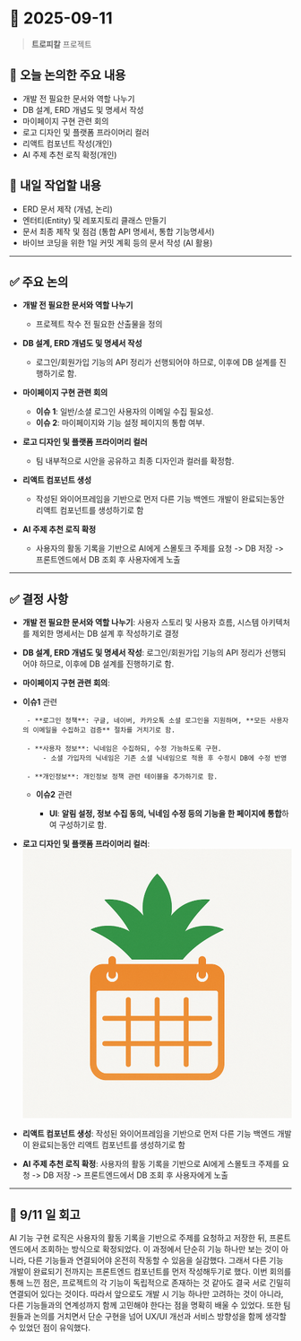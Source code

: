 # 📅 2025-09-11

> **트로피칼** 프로젝트

## 🧭 오늘 논의한 주요 내용

* 개발 전 필요한 문서와 역할 나누기
* DB 설계, ERD 개념도 및 명세서 작성
* 마이페이지 구현 관련 회의
* 로고 디자인 및 플랫폼 프라이머리 컬러 
* 리액트 컴포넌트 작성(개인)
* AI 주제 추천 로직 확정(개인)

## 🚩 내일 작업할 내용

* ERD 문서 제작 (개념, 논리)
* 엔터티(Entity) 및 레포지토리 클래스 만들기
* 문서 최종 제작 및 점검 (통합 API 명세서, 통합 기능명세서)
* 바이브 코딩을 위한 1일 커밋 계획 등의 문서 작성 (AI 활용)

---

## ✅ 주요 논의

* **개발 전 필요한 문서와 역할 나누기**
    * 프로젝트 착수 전 필요한 산출물을 정의

* **DB 설계, ERD 개념도 및 명세서 작성**
    * 로그인/회원가입 기능의 API 정리가 선행되어야 하므로, 이후에 DB 설계를 진행하기로 함.

* **마이페이지 구현 관련 회의**
    * **이슈 1**: 일반/소셜 로그인 사용자의 이메일 수집 필요성.
    * **이슈 2**: 마이페이지와 기능 설정 페이지의 통합 여부.

* **로고 디자인 및 플랫폼 프라이머리 컬러**
    * 팀 내부적으로 시안을 공유하고 최종 디자인과 컬러를 확정함.

* **리액트 컴포넌트 생성**
    * 작성된 와이어프레임을 기반으로 먼저 다른 기능 백엔드 개발이 완료되는동안 리액트 컴포넌트를 생성하기로 함

* **AI 주제 추천 로직 확정**
    * 사용자의 활동 기록을 기반으로 AI에게 스몰토크 주제를 요청 -> DB 저장 -> 프론트엔드에서 DB 조회 후 사용자에게 노출 

---

## ✅ 결정 사항

* **개발 전 필요한 문서와 역할 나누기**: 사용자 스토리 및 사용자 흐름, 시스템 아키텍처를 제외한 명세서는 DB 설계 후 작성하기로 결정

* **DB 설계, ERD 개념도 및 명세서 작성**: 로그인/회원가입 기능의 API 정리가 선행되어야 하므로, 이후에 DB 설계를 진행하기로 함.

* **마이페이지 구현 관련 회의**:
 * **이슈1** 관련

        - **로그인 정책**: 구글, 네이버, 카카오톡 소셜 로그인을 지원하며, **모든 사용자의 이메일을 수집하고 검증** 절차를 거치기로 함.
            
        - **사용자 정보**: 닉네임은 수집하되, 수정 가능하도록 구현.
            - 소셜 가입자의 닉네임은 기존 소셜 닉네임으로 적용 후 수정시 DB에 수정 반영
            
        - **개인정보**: 개인정보 정책 관련 테이블을 추가하기로 함.

     * **이슈2** 관련

         - **UI**: **알림 설정, 정보 수집 동의, 닉네임 수정 등의 기능을 한 페이지에 통합**하여 구성하기로 함.

* **로고 디자인 및 플랫폼 프라이머리 컬러**:   
![alt text](../img/image-14.png)

* **리액트 컴포넌트 생성**: 작성된 와이어프레임을 기반으로 먼저 다른 기능 백엔드 개발이 완료되는동안 리액트 컴포넌트를 생성하기로 함

* **AI 주제 추천 로직 확정**:  사용자의 활동 기록을 기반으로 AI에게 스몰토크 주제를 요청 -> DB 저장 -> 프론트엔드에서 DB 조회 후 사용자에게 노출 

---

## 💭 9/11 일 회고   
AI 기능 구현 로직은 사용자의 활동 기록을 기반으로 주제를 요청하고 저장한 뒤, 프론트엔드에서 조회하는 방식으로 확정되었다. 이 과정에서 단순히 기능 하나만 보는 것이 아니라, 다른 기능들과 연결되어야 온전히 작동할 수 있음을 실감했다. 그래서 다른 기능 개발이 완료되기 전까지는 프론트엔드 컴포넌트를 먼저 작성해두기로 했다. 이번 회의를 통해 느낀 점은, 프로젝트의 각 기능이 독립적으로 존재하는 것 같아도 결국 서로 긴밀히 연결되어 있다는 것이다. 따라서 앞으로도 개발 시 기능 하나만 고려하는 것이 아니라, 다른 기능들과의 연계성까지 함께 고민해야 한다는 점을 명확히 배울 수 있었다. 또한 팀원들과 논의를 거치면서 단순 구현을 넘어 UX/UI 개선과 서비스 방향성을 함께 생각할 수 있었던 점이 유익했다.